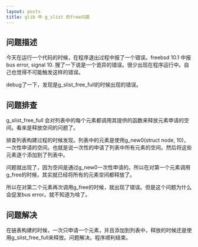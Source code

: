 ```yaml
---
layout: posts 
title: glib 中 g_slist 的free问题
---
```


## 问题描述

今天在运行一个代码的时候，在程序退出过程中报了一个错误。freebsd 10.1 中报bus error, signal 10. 搜了一下说是一个诡异的错误。很少出现在程序运行中。自己也觉得不可能触发这样的错误。

debug了一下，发现是g_slist_free_full的时候出现的错误。

## 问题排查

g_slist_free_full 会对列表中的每个元素都调用其提供的函数来释放元素申请的空间。看来是释放空间的问题了。

排查列表构建过程的时候发现。列表中的元素是使用g_new0(struct node, 10)，一次性申请的空间。也就是说一次性的申请了列表中所有元素的空间。然后将这些元素逐个添加到了列表中。

问题就出现了，因为空间是通过g_new0一次性申请的。所以在对第一个元素调用g_free的时候，其实就已经将所有的元素空间都释放了。

所以在对第二个元素再次调用g_free的时候，就出现了错误。但是这个问题为什么会促发bus error。就不知道为啥了。

## 问题解决

在链表构建的时候，一次只申请一个元素，并且添加到列表中，释放的时候还是使用g_slist_free_full来释放。问题解决。程序顺利结束。
